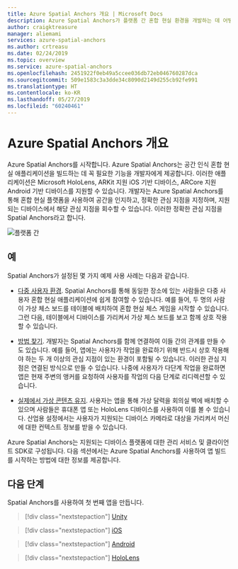```yaml
---
title: Azure Spatial Anchors 개요 | Microsoft Docs
description: Azure Spatial Anchors가 플랫폼 간 혼합 현실 환경을 개발하는 데 어떻게 도움이 되는지 알아봅니다.
author: craigktreasure
manager: aliemami
services: azure-spatial-anchors
ms.author: crtreasu
ms.date: 02/24/2019
ms.topic: overview
ms.service: azure-spatial-anchors
ms.openlocfilehash: 2451922f0eb49a5ccee036db72eb046760287dca
ms.sourcegitcommit: 509e1583c3a3dde34c8090d2149d255cb92fe991
ms.translationtype: HT
ms.contentlocale: ko-KR
ms.lasthandoff: 05/27/2019
ms.locfileid: "60240461"
---
```

# <a name="azure-spatial-anchors-overview"></a>Azure Spatial Anchors 개요

Azure Spatial Anchors를 시작합니다. Azure Spatial Anchors는 공간 인식 혼합 현실 애플리케이션을 빌드하는 데 꼭 필요한 기능을 개발자에게 제공합니다. 이러한 애플리케이션은 Microsoft HoloLens, ARKit 지원 iOS 기반 디바이스, ARCore 지원 Android 기반 디바이스를 지원할 수 있습니다. 개발자는 Azure Spatial Anchors를 통해 혼합 현실 플랫폼을 사용하여 공간을 인지하고, 정확한 관심 지점을 지정하며, 지원되는 디바이스에서 해당 관심 지점을 회수할 수 있습니다.
이러한 정확한 관심 지점을 Spatial Anchors라고 합니다.

![플랫폼 간](./media/cross-platform.png)

## <a name="examples"></a>예

Spatial Anchors가 설정된 몇 가지 예제 사용 사례는 다음과 같습니다.

- [다중 사용자 환경](tutorials/tutorial-share-anchors-across-devices.md). Spatial Anchors를 통해 동일한 장소에 있는 사람들은 다중 사용자 혼합 현실 애플리케이션에 쉽게 참여할 수 있습니다. 예를 들어, 두 명의 사람이 가상 체스 보드를 테이블에 배치하여 혼합 현실 체스 게임을 시작할 수 있습니다. 그런 다음, 테이블에서 디바이스를 가리켜서 가상 체스 보드를 보고 함께 상호 작용할 수 있습니다.

- [방법 찾기](concepts/anchor-relationships-way-finding.md). 개발자는 Spatial Anchors를 함께 연결하여 이들 간의 관계를 만들 수도 있습니다. 예를 들어, 앱에는 사용자가 작업을 완료하기 위해 반드시 상호 작용해야 하는 두 개 이상의 관심 지점이 있는 환경이 포함될 수 있습니다. 이러한 관심 지점은 연결된 방식으로 만들 수 있습니다. 나중에 사용자가 다단계 작업을 완료하면 앱은 현재 주변의 앵커를 요청하여 사용자를 작업의 다음 단계로 리디렉션할 수 있습니다.

- [실제에서 가상 콘텐츠 유지](how-tos/create-locate-anchors-unity.md#create-a-cloud-spatial-anchor). 사용자는 앱을 통해 가상 달력을 회의실 벽에 배치할 수 있으며 사람들은 휴대폰 앱 또는 HoloLens 디바이스를 사용하여 이를 볼 수 있습니다. 산업용 설정에서는 사용자가 지원되는 디바이스 카메라로 대상을 가리켜서 머신에 대한 컨텍스트 정보를 받을 수 있습니다.

Azure Spatial Anchors는 지원되는 디바이스 플랫폼에 대한 관리 서비스 및 클라이언트 SDK로 구성됩니다. 다음 섹션에서는 Azure Spatial Anchors를 사용하여 앱 빌드를 시작하는 방법에 대한 정보를 제공합니다.

## <a name="next-steps"></a>다음 단계

Spatial Anchors를 사용하여 첫 번째 앱을 만듭니다.

> [!div class="nextstepaction"]
> [Unity](unity-overview.yml)

> [!div class="nextstepaction"]
> [iOS](quickstarts/get-started-ios.md)

> [!div class="nextstepaction"]
> [Android](quickstarts/get-started-android.md)

> [!div class="nextstepaction"]
> [HoloLens](quickstarts/get-started-hololens.md)
